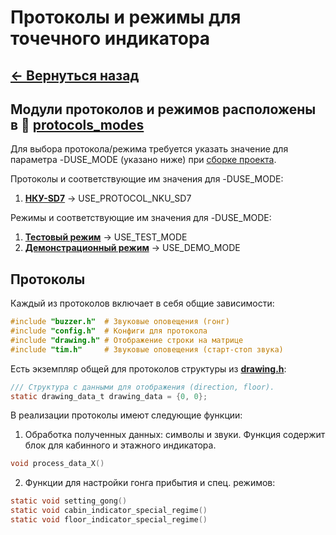 # Протоколы и режимы для точечного индикатора

## **[<- Вернуться назад](../../middlewares/README.md)**

## Модули протоколов и режимов расположены в 📂 **[protocols_modes](./)** <br>

Для выбора протокола/режима требуется указать значение для параметра -DUSE_MODE (указано ниже) при [сборке проекта](../../../README.md).

Протоколы и соответствующие им значения для -DUSE_MODE:

1. **[НКУ-SD7](./nku_sd7/README.md)** -> USE_PROTOCOL_NKU_SD7

Режимы и соответствующие им значения для -DUSE_MODE:

1. **[Тестовый режим](./test_mode/README.md)** -> USE_TEST_MODE
2. **[Демонстрационный режим](./demo_mode/README.md)** -> USE_DEMO_MODE

## Протоколы

Каждый из протоколов включает в себя общие зависимости:

```c
#include "buzzer.h"  # Звуковые оповещения (гонг)
#include "config.h"  # Конфиги для протокола
#include "drawing.h" # Отображение строки на матрице
#include "tim.h"     # Звуковые оповещения (старт-стоп звука)
```

Есть экземпляр общей для протоколов структуры из **[drawing.h](../../middlewares/display_symbols/drawing.h)**:

```c
/// Структура с данными для отображения (direction, floor).
static drawing_data_t drawing_data = {0, 0};
```

В реализации протоколы имеют следующие функции:

1. Обработка полученных данных: символы и звуки. Функция содержит блок для кабинного и этажного индикатора.

```c
void process_data_X()
```

2. Функции для настройки гонга прибытия и спец. режимов:

```c
static void setting_gong()
static void cabin_indicator_special_regime()
static void floor_indicator_special_regime()
```
